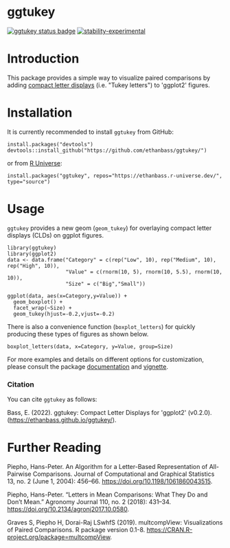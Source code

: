# ggtukey
<!-- badges: start -->
  [![ggtukey status badge](https://ethanbass.r-universe.dev/badges/ggtukey)](https://ethanbass.r-universe.dev)
  [![stability-experimental](https://img.shields.io/badge/stability-experimental-orange.svg)](https://github.com/emersion/stability-badges#experimental)
<!-- badges: end -->

# Introduction

This package provides a simple way to visualize paired comparisons by adding [compact letter displays](https://en.wikipedia.org/wiki/Compact_letter_display) (i.e. "Tukey letters") to 'ggplot2' figures.

# Installation

It is currently recommended to install `ggtukey` from GitHub:


```
install.packages("devtools")
devtools::install_github("https://github.com/ethanbass/ggtukey/")
```

or from [R Universe](https://ethanbass.r-universe.dev/):

```
install.packages("ggtukey", repos="https://ethanbass.r-universe.dev/", type="source")
```


# Usage

`ggtukey` provides a new geom (`geom_tukey`) for overlaying compact letter displays (CLDs) on ggplot figures.

```
library(ggtukey)
library(ggplot2)
data <- data.frame("Category" = c(rep("Low", 10), rep("Medium", 10), rep("High", 10)),
                   "Value" = c(rnorm(10, 5), rnorm(10, 5.5), rnorm(10, 10)),
                   "Size" = c("Big","Small"))
                   
ggplot(data, aes(x=Category,y=Value)) + 
  geom_boxplot() + 
  facet_wrap(~Size) +
  geom_tukey(hjust=-0.2,vjust=-0.2)
```
 
There is also a convenience function (`boxplot_letters`) for quickly producing these types of figures as shown below.

```
boxplot_letters(data, x=Category, y=Value, group=Size)
```

For more examples and details on different options for customization, please consult the package [documentation](https://ethanbass.github.io/ggtukey/reference/index.html) and [vignette](https://ethanbass.github.io/ggtukey/articles/ggtukey.html). 

### Citation

You can cite `ggtukey` as follows:

Bass, E. (2022). ggtukey: Compact Letter Displays for 'ggplot2' (v0.2.0). (https://ethanbass.github.io/ggtukey/). 

# Further Reading

Piepho, Hans-Peter. An Algorithm for a Letter-Based Representation of All-Pairwise Comparisons. Journal of Computational and Graphical Statistics 13, no. 2 (June 1, 2004): 456–66. https://doi.org/10.1198/1061860043515.

Piepho, Hans-Peter. “Letters in Mean Comparisons: What They Do and Don’t Mean.” Agronomy Journal 110, no. 2 (2018): 431–34.  https://doi.org/10.2134/agronj2017.10.0580.

Graves S, Piepho H, Dorai-Raj LSwhfS (2019). multcompView: Visualizations of Paired Comparisons. R package version 0.1-8. https://CRAN.R-project.org/package=multcompView.

